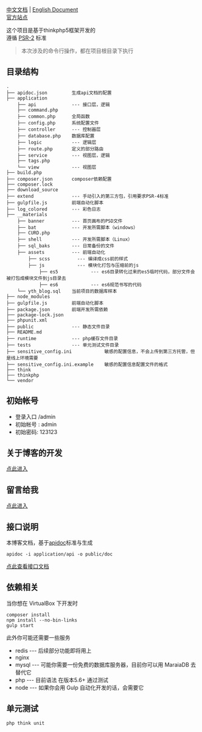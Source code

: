 [中文文档](README.md) | [English Document](README-en.md)  
[官方站点](http://www.hlzblog.top/)  

这个项目是基于thinkphp5框架开发的  
遵循 [PSR-2](http://www.php-fig.org/psr/psr-2/) 标准  

> 本次涉及的命令行操作，都在项目根目录下执行

## 目录结构

    .
    ├── apidoc.json         生成api文档的配置
    ├── application         
        ├── api             --- 接口层，逻辑
        ├── command.php     
        ├── common.php      全局函数
        ├── config.php      系统配置文件
        ├── controller      --- 控制器层
        ├── database.php    数据库配置
        ├── logic           --- 逻辑层
        ├── route.php       定义的部分路由
        ├── service         --- 视图层，逻辑
        ├── tags.php
        └── view            --- 视图层
    ├── build.php
    ├── composer.json       composer依赖配置
    ├── composer.lock
    ├── download_source
    ├── extend              --- 手动引入的第三方包，引用要求PSR-4标准
    ├── gulpfile.js         前端自动化脚本
    ├── log_colored         --- 彩色日志
    ├── __materials         
        ├── banner          --- 首页画布的PSD文件
        ├── bat             --- 开发所需脚本（windows）
        ├── CURD.php
        ├── shell           --- 开发所需脚本（Linux）
        ├── sql_baks        --- 日常备份的文件
        ├── assets          --- 前端自动化
            ├── scss          --- 编译成css前的样式
            ├── js            --- 模块化打包与压缩前的js
                ├── es5            --- es6目录转化过来的es5临时代码，部分文件会被打包成模块文件到js目录去
                ├── es6            --- es6规范书写的代码
        └── yth_blog.sql    当前项目的数据库样本
    ├── node_modules
    ├── gulpfile.js         前端自动化脚本
    ├── package.json        前端开发所需依赖
    ├── package-lock.json
    ├── phpunit.xml
    ├── public              --- 静态文件目录
    ├── README.md
    ├── runtime             --- php缓存文件目录
    ├── tests               --- 单元测试文件目录
    ├── sensitive_config.ini            敏感的配置信息，不会上传到第三方托管，但是线上环境需要
    ├── sensitive_config.ini.example    敏感的配置信息配置文件的格式
    ├── think
    ├── thinkphp
    └── vendor



## 初始帐号

 * 登录入口 /admin
 * 初始帐号 : admin
 * 初始密码: 123123

## 关于博客的开发
[点此进入](http://www.hlzblog.top/Article/20.html)

## 留言给我
[点此进入](http://www.hlzblog.top/Board)

## 接口说明
本博客文档，基于[apidoc](http://apidocjs.com/)标准与生成  

    apidoc -i application/api -o public/doc

[点此查看接口文档](http://www.hlzblog.top/doc)  

## 依赖相关
当你想在 VirtualBox 下开发时  

    composer install
    npm install --no-bin-links
    gulp start

此外你可能还需要一些服务

 * redis --- 后续部分功能即将用上
 * nginx 
 * mysql --- 可能你需要一份免费的数据库服务器，目前你可以用 MaraiaDB 去替代它
 * php   --- 目前语法 在版本5.6+ 通过测试
 * node  --- 如果你会用 Gulp 自动化开发的话，会需要它

## 单元测试

    php think unit